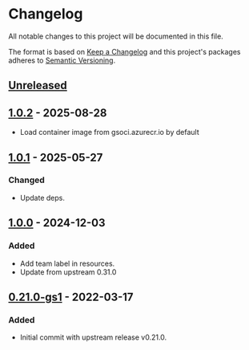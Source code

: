# Changelog

All notable changes to this project will be documented in this file.

The format is based on [Keep a Changelog](http://keepachangelog.com/en/1.0.0/)
and this project's packages adheres to [Semantic Versioning](http://semver.org/spec/v2.0.0.html).

## [Unreleased]

## [1.0.2] - 2025-08-28

- Load container image from gsoci.azurecr.io by default

## [1.0.1] - 2025-05-27

### Changed

- Update deps.

## [1.0.0] - 2024-12-03

### Added

- Add team label in resources.
- Update from upstream 0.31.0

## [0.21.0-gs1] - 2022-03-17

### Added

- Initial commit with upstream release v0.21.0.

[Unreleased]: https://github.com/giantswarm/descheduler-app/compare/v1.0.2...HEAD
[1.0.2]: https://github.com/giantswarm/descheduler-app/compare/v1.0.1...v1.0.2
[1.0.1]: https://github.com/giantswarm/descheduler-app/compare/v1.0.0...v1.0.1
[1.0.0]: https://github.com/giantswarm/descheduler-app/compare/v0.21.0-gs1...v1.0.0
[0.21.0-gs1]: https://github.com/giantswarm/descheduler-app/compare/v0.0.0...v0.21.0-gs1
